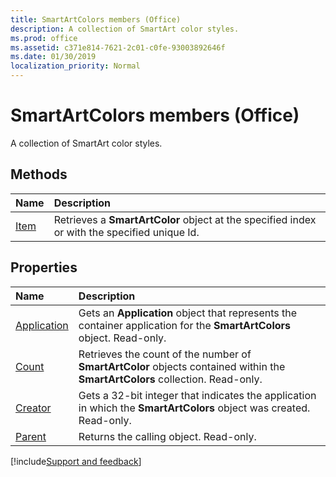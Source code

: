 ```yaml
---
title: SmartArtColors members (Office)
description: A collection of SmartArt color styles.
ms.prod: office
ms.assetid: c371e814-7621-2c01-c0fe-93003892646f
ms.date: 01/30/2019
localization_priority: Normal
---
```



# SmartArtColors members (Office)

A collection of SmartArt color styles.


## Methods

|Name|Description|
|:-----|:-----|
|[Item](../../Office.SmartArtColors.Item.md)|Retrieves a **SmartArtColor** object at the specified index or with the specified unique Id.|


## Properties

|Name|Description|
|:-----|:-----|
|[Application](../../Office.SmartArtColors.Application.md)|Gets an **Application** object that represents the container application for the **SmartArtColors** object. Read-only.|
|[Count](../../Office.SmartArtColors.Count.md)|Retrieves the count of the number of **SmartArtColor** objects contained within the **SmartArtColors** collection. Read-only.|
|[Creator](../../Office.SmartArtColors.Creator.md)|Gets a 32-bit integer that indicates the application in which the **SmartArtColors** object was created. Read-only.|
|[Parent](../../Office.SmartArtColors.Parent.md)|Returns the calling object. Read-only.|

[!include[Support and feedback](~/includes/feedback-boilerplate.md)]